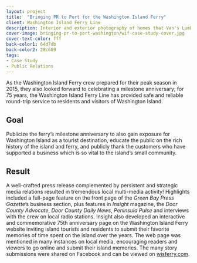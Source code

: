 ```yaml
---
layout: project
title:  "Bringing PR to Port for the Washington Island Ferry"
client: Washington Island Ferry Line
description: Interior and exterior photography of homes that Van's Lumber has built.
cover-image: bringing-pr-to-port-washington/wif-case-study-cover.jpg
cover-text-color: fff
back-color1: 64d7db
back-color2: 28c689
tags:
- Case Study
- Public Relations
---
```


As the Washington Island Ferry crew prepared for their peak season in 2015, they also looked forward to celebrating a milestone anniversary; for 75 years, the Washington Island Ferry Line has provided safe and reliable round-trip service to residents and visitors of Washington Island.  

## Goal

Publicize the ferry’s milestone anniversary to also gain exposure for Washington Island as a tourist destination, educate the public on the rich history of the island and ferry, and publicly thank the customers who have supported a business which is so vital to the island’s small community.

## Result

A well-crafted press release complemented by persistent and strategic media relations resulted in tremendous local multi-media activity! Highlights included a full-page feature on the front page of the *Green Bay Press Gazette*’s business section, plus features in *Insight* magazine, the *Door County Advocate*, *Door County Daily News*, *Peninsula Pulse* and interviews with the crew on local radio stations. Insight also developed an interactive and commemorative 75th anniversary page on the Washington Island Ferry website inviting island tourists and residents to submit their favorite memories of time spent on the island over the years. The web page was mentioned in many instances on local media, encouraging readers and viewers to go online and submit their island memories. The many story submissions were shared on Facebook and can be viewed on [wisferry.com](http://www.wisferry.com/75th-anniversary).
